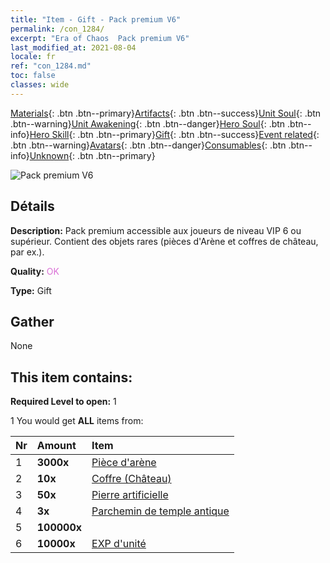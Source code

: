 ```yaml
---
title: "Item - Gift - Pack premium V6"
permalink: /con_1284/
excerpt: "Era of Chaos  Pack premium V6"
last_modified_at: 2021-08-04
locale: fr
ref: "con_1284.md"
toc: false
classes: wide
---
```

 [Materials](/ItemsFR/){: .btn .btn--primary}[Artifacts](/ItemsFR/Artifacts/){: .btn .btn--success}[Unit Soul](/ItemsFR/UnitSoul/){: .btn .btn--warning}[Unit Awakening](/ItemsFR/UnitAwakening/){: .btn .btn--danger}[Hero Soul](/ItemsFR/HeroSoul/){: .btn .btn--info}[Hero Skill](/ItemsFR/HeroSkill/){: .btn .btn--primary}[Gift](/ItemsFR/Gift/){: .btn .btn--success}[Event related](/ItemsFR/Events/){: .btn .btn--warning}[Avatars](/ItemsFR/Avatars/){: .btn .btn--danger}[Consumables](/ItemsFR/Consumables/){: .btn .btn--info}[Unknown](/ItemsFR/Unknown/){: .btn .btn--primary}

 ![Pack premium V6](/images/t/i_905006.png)

## Détails
 **Description:** Pack premium accessible aux joueurs de niveau VIP 6 ou supérieur. Contient des objets rares (pièces d'Arène et coffres de château, par ex.).

 **Quality:** <span style="color: #DA70D6">OK</span>

 **Type:** Gift

## Gather

  None

## This item contains:

 **Required Level to open:** 1

 1 You would get **ALL** items  from:

  | Nr | Amount |     Item    |
  |:---|:-------|:------------|
  | 1 |  **3000x** | [Pièce d'arène](/ItemsFR/con_903/) |  | 
  | 2 |  **10x** | [Coffre (Château)](/ItemsFR/con_1269/) |  | 
  | 3 |  **50x** | [Pierre artificielle](/ItemsFR/art_188/) |  | 
  | 4 |  **3x** | [Parchemin de temple antique](/ItemsFR/con_697/) |  | 
  | 5 |  **100000x** | <i class="fas fa-coins"/> |  | 
  | 6 |  **10000x** | [EXP d'unité](/ItemsFR/con_902/) |  | 
